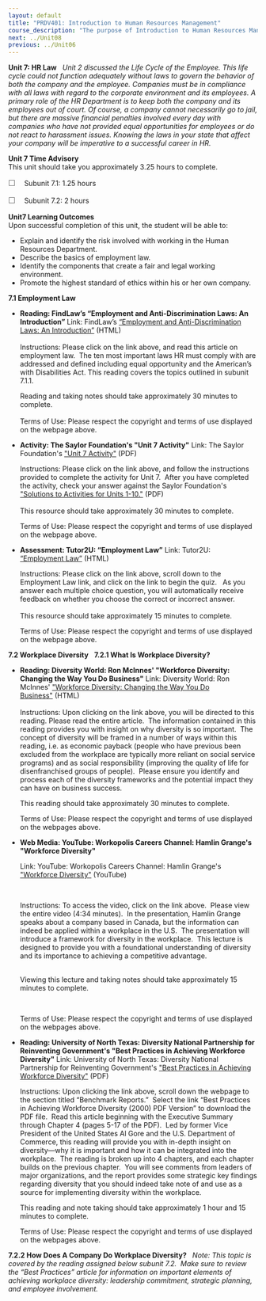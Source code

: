 ```yaml
---
layout: default
title: "PRDV401: Introduction to Human Resources Management"
course_description: "The purpose of Introduction to Human Resources Management is to provide a general overview of the concepts and applications of the many parts of Human Resources (HR). This course is for the entry level HR Generalist who wants to explore how the interdependence of the major topics in HR are created and implemented."
next: ../Unit08
previous: ../Unit06
---
```

**Unit 7: HR Law** <span id="7"></span> 
*Unit 2 discussed the Life Cycle of the Employee. This life cycle could
not function adequately without laws to govern the behavior of both the
company and the employee. Companies must be in compliance with all laws
with regard to the corporate environment and its employees. A primary
role of the HR Department is to keep both the company and its employees
out of court. Of course, a company cannot necessarily go to jail, but
there are massive financial penalties involved every day with companies
who have not provided equal opportunities for employees or do not react
to harassment issues. Knowing the laws in your state that affect your
company will be imperative to a successful career in HR.*

**Unit 7 Time Advisory**  
This unit should take you approximately 3.25 hours to complete.  
  
 <span
style="color: rgb(85, 85, 85); font-family: 'Myriad Pro', 'Gill Sans', 'Gill Sans MT', Calibri, sans-serif; font-size: 16px; line-height: 21px; text-align: left; -webkit-text-size-adjust: none; ">☐
   </span>Subunit 7.1: 1.25 hours  
  
 <span
style="color: rgb(85, 85, 85); font-family: 'Myriad Pro', 'Gill Sans', 'Gill Sans MT', Calibri, sans-serif; font-size: 16px; line-height: 21px; text-align: left; -webkit-text-size-adjust: none; ">☐
   </span>Subunit 7.2: 2 hours

**Unit7 Learning Outcomes**  
Upon successful completion of this unit, the student will be able to:  
  
-   Explain and identify the risk involved with working in the Human
    Resources Department.
-   Describe the basics of employment law.
-   Identify the components that create a fair and legal working
    environment.
-   Promote the highest standard of ethics within his or her own
    company.

**7.1 Employment Law** <span id="7.1"></span> 
-   **Reading: FindLaw’s “Employment and Anti-Discrimination Laws: An
    Introduction”**
    Link: FindLaw’s [“Employment and Anti-Discrimination Laws: An
    Introduction”](http://smallbusiness.findlaw.com/employment-law-and-human-resources/employment-and-anti-discrimination-laws-an-introduction.html) (HTML)  
        
     Instructions: Please click on the link above, and read this article
    on employment law.  The ten most important laws HR must comply with
    are addressed and defined including equal opportunity and the
    American’s with Disabilities Act. This reading covers the topics
    outlined in subunit 7.1.1.  
      
     Reading and taking notes should take approximately 30 minutes to
    complete.  
        
     Terms of Use: Please respect the copyright and terms of use
    displayed on the webpage above. 

-   **Activity: The Saylor Foundation's "Unit 7 Activity"**
    Link: The Saylor Foundation's ["Unit 7
    Activity"](https://resources.saylor.org/wwwresources/archived/site/wp-content/uploads/2012/06/PRDV401-HR101-Units-1-10-Activities.pdf) (PDF)  
      
     Instructions: Please click on the link above, and follow the
    instructions provided to complete the activity for Unit 7.  After
    you have completed the activity, check your answer against the
    Saylor Foundation's ["Solutions to Activities for Units
    1-10."](https://resources.saylor.org/wwwresources/archived/site/wp-content/uploads/2012/06/PRDV401-HR101-Units-1-10-Activities-Answer-Key.pdf) (PDF)  
        
     This resource should take approximately 30 minutes to complete.  
      
     Terms of Use: Please respect the copyright and terms of use
    displayed on the webpage above. 

-   **Assessment: Tutor2U: “Employment Law”**
    Link: Tutor2U:  [“Employment
    Law”](http://www.tutor2u.net/law/index.html) (HTML)  
      
     Instructions: Please click on the link above, scroll down to the
    Employment Law link, and click on the link to begin the quiz.   As
    you answer each multiple choice question, you will automatically
    receive feedback on whether you choose the correct or incorrect
    answer.  
        
     This resource should take approximately 15 minutes to complete.  
      
     Terms of Use: Please respect the copyright and terms of use
    displayed on the webpage above. 

**7.2 Workplace Diversity** <span id="7.2"></span> 
**7.2.1 What Is Workplace Diversity?** <span id="7.2.1"></span> 
-   **Reading: Diversity World: Ron McInnes' "Workforce Diversity:
    Changing the Way You Do Business"**
    Link: Diversity World: Ron McInnes' ["Workforce Diversity: Changing
    the Way You Do
    Business"](http://www.diversityworld.com/Diversity/workforce_diversity.htm) (HTML)  
     [](http://www.diversityworld.com/Diversity/workforce_diversity.htm)  
     Instructions: Upon clicking on the link above, you will be directed
    to this reading. Please read the entire article.  The information
    contained in this reading provides you with insight on why diversity
    is so important.  The concept of diversity will be framed in a
    number of ways within this reading, i.e. as economic payback (people
    who have previous been excluded from the workplace are typically
    more reliant on social service programs) and as social
    responsibility (improving the quality of life for disenfranchised
    groups of people).  Please ensure you identify and process each of
    the diversity frameworks and the potential impact they can have on
    business success.  
      
     This reading should take approximately 30 minutes to complete.  
      
     Terms of Use: Please respect the copyright and terms of use
    displayed on the webpages above.

-   **Web Media: YouTube: Workopolis Careers Channel: Hamlin Grange's
    "Workforce Diversity"**

    Link: YouTube: Workopolis Careers Channel: Hamlin Grange's
    ["Workforce
    Diversity"](http://www.youtube.com/watch?v=JV-cXcX5Xro&lr=1) (YouTube)

     

    Instructions: To access the video, click on the link above.  Please
    view the entire video (4:34 minutes).  In the presentation, Hamlin
    Grange speaks about a company based in Canada, but the information
    can indeed be applied within a workplace in the U.S.  The
    presentation will introduce a framework for diversity in the
    workplace.  This lecture is designed to provide you with a
    foundational understanding of diversity and its importance to
    achieving a competitive advantage.   
      

    Viewing this lecture and taking notes should take approximately 15
    minutes to complete.

     

    Terms of Use: Please respect the copyright and terms of use
    displayed on the webpages above.

-   **Reading: University of North Texas: Diversity National Partnership
    for Reinventing Government's "Best Practices in Achieving Workforce
    Diversity"**
    Link: University of North Texas: Diversity National Partnership for
    Reinventing Government's ["Best Practices in Achieving Workforce
    Diversity"](http://govinfo.library.unt.edu/npr/library/review.html)
    (PDF)  
      
     Instructions: Upon clicking the link above, scroll down the webpage
    to the section titled “Benchmark Reports.”  Select the link “Best
    Practices in Achieving Workforce Diversity (2000) PDF Version” to
    download the PDF file.  Read this article beginning with the
    Executive Summary through Chapter 4 (pages 5-17 of the PDF).  Led by
    former Vice President of the United States Al Gore and the U.S.
    Department of Commerce, this reading will provide you with in-depth
    insight on diversity—why it is important and how it can be
    integrated into the workplace.  The reading is broken up into 4
    chapters, and each chapter builds on the previous chapter.  You will
    see comments from leaders of major organizations, and the report
    provides some strategic key findings regarding diversity that you
    should indeed take note of and use as a source for implementing
    diversity within the workplace.  
      
     This reading and note taking should take approximately 1 hour and
    15 minutes to complete.  
      
     Terms of Use: Please respect the copyright and terms of use
    displayed on the webpages above.

**7.2.2 How Does A Company Do Workplace Diversity?** <span
id="7.2.2"></span> 
*Note: This topic is covered by the reading assigned below subunit 7.2. 
Make sure to review the “Best Practices” article for information on
important elements of achieving workplace diversity: leadership
commitment, strategic planning, and employee involvement.*


